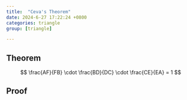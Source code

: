 ```yaml
---
title:  "Ceva's Theorem"
date: 2024-6-27 17:22:24 +0800
categories: triangle
group: [triangle]

---
```

 

## Theorem


$$
 \frac{AF}{FB} \cdot \frac{BD}{DC} \cdot \frac{CE}{EA} = 1
$$

## Proof 